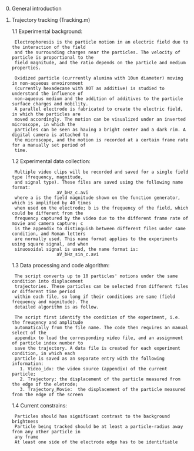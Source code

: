0. General introduction
1. Trajectory tracking (Tracking.m)

	1.1 Experimental background:

		Electrophoresis is the particle motion in an electric field due to the interaction of the field 
		and the surrounding charges near the particles. The velocity of particle is proportional to the
		field magnitude, and the ratio depends on the particle and medium properties.

		Oxidized particle (currrently alumina with 10um diameter) moving in non-aqueous envoironment 
		(currently hexadecane with AOT as additive) is studied to understand the influence of 
		non-aqueous medium and the addition of additives to the particle surface charges and mobility. 
		A parallel electrode is fabricated to create the electric field, in which the particles are 
		moved accordingly. The motion can be visualized under an inverted microscope, in which the 
		particles can be seen as having a bright center and a dark rim. A digital camera is attached to 
		the microscope, and the motion is recorded at a certain frame rate for a manually set period of
		time.

	1.2 Experimental data collection:

		Multiple video clips will be recorded and saved for a single field type (frequency, magnitude, 
		and signal type). These files are saved using the following name format:
						aV_bHz_c.avi
		where a is the field magnitude shown on the function generator, which is amplified by 40 times
		when used on the electrode; b is the frequency of the field, which could be different from the
		frequency captured by the video due to the different frame rate of movie and camera capture; c
		is the appendix to distinguish between different files under same condition, and Roman letters
		are normally used. This name format applies to the experiments using square signal, and when
		sinuosoidal signal is used, the name format is:
						aV_bHz_sin_c.avi

	1.3 Data processing and code algorithm:

		The script converts up to 10 particles' motions under the same condition into displacement 
		trajectories. These particles can be selected from different files or different time period
		within each file, so long if their conditions are same (field frequency and magnitude). The
		detailed algorithm is as follow.

		The script first identify the condition of the experiment, i.e. the freuqency and amplitude
		automatically from the file name. The code then requires an manual select of the
		appendix to load the corresponding video file, and an assignment of particle index number to 
		save the trajectory. A data file is created for each experiment condition, in which each 
		particle is saved as an separate entry with the following information:
		  1. Video_idx: the video source (appendix) of the current particle;
		  2. Trajectory: the displacement of the particle measured from the edge of the eletrode;
		  3. Trajectory_Movie:  the displacement of the particle measured from the edge of the screen

  	1.4 Current constrains:
	
		Particles should has significant contrast to the background brightness
		Particle being tracked should be at least a particle-radius away from any other particle in 
		any frame
		At least one side of the electrode edge has to be identifiable
